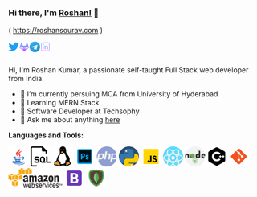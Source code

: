 ### Hi there, I'm [Roshan!](https://roshansourav.com) 👋
( <a href="https:roshansourav.com">https://roshansourav.com</a> )


<a href="https://twitter.com/roshansourav">
  <img align="left" alt="Roshan Sourav | Twitter" width="21px" src="https://github.com/roshansourav/roshansourav/blob/master/assets/twitter.svg" />
</a>
<a href="https://gitlab.com/roshansourav">
  <img align="left" alt="Roshan's Gitlab" width="21px" src="https://github.com/roshansourav/roshansourav/blob/master/assets/gitlab.svg" />
</a>
<a href="https://t.me/roshansourav">
  <img align="left" alt="Roshan Sourav | Telegram" width="21px" src="https://github.com/roshansourav/roshansourav/blob/master/assets/telegram.svg" />
</a>
<a href="https://linkedin.com/in/roshansourav">
  <img align="left" alt="Roshan Sourav | Linkedin" width="21px" src="https://github.com/roshansourav/roshansourav/blob/master/assets/linkedin.svg" />
</a>

<br />
<br />

Hi, I'm Roshan Kumar, a passionate self-taught Full Stack web developer from India.

- 🔭 I’m currently persuing MCA from University of Hyderabad
- 🌱 Learning MERN Stack
- 👯 Software Developer at Techsophy
- 💬 Ask me about anything [here](https://github.com/roshansourav/roshansourav/issues)

**Languages and Tools:**  

<code><img height="40" src="https://github.com/roshansourav/roshansourav/blob/master/assets/java.svg"></code>
<code><img height="40" src="https://github.com/roshansourav/roshansourav/blob/master/assets/sql.svg"></code>
<code><img height="40" src="https://github.com/roshansourav/roshansourav/blob/master/assets/linux.svg"></code>
<code><img height="40" src="https://github.com/roshansourav/roshansourav/blob/master/assets/photoshop.svg"></code>
<code><img height="40" src="https://github.com/roshansourav/roshansourav/blob/master/assets/php.svg"></code>
<code><img height="40" src="https://github.com/roshansourav/roshansourav/blob/master/assets/python.svg"></code>
<code><img height="40" src="https://github.com/roshansourav/roshansourav/blob/master/assets/javascript.svg"></code>
<code><img height="40" src="https://github.com/roshansourav/roshansourav/blob/master/assets/react.svg"></code>
<code><img height="40" src="https://github.com/roshansourav/roshansourav/blob/master/assets/nodejs.svg"></code>
<code><img height="40" src="https://github.com/roshansourav/roshansourav/blob/master/assets/cpp.svg"></code>
<code><img height="40" src="https://github.com/roshansourav/roshansourav/blob/master/assets/git.svg"></code>
<code><img height="40" src="https://github.com/roshansourav/roshansourav/blob/master/assets/aws.svg"></code>
<code><img height="40" src="https://github.com/roshansourav/roshansourav/blob/master/assets/bootstrap.svg"></code>
<code><img height="40" src="https://github.com/roshansourav/roshansourav/blob/master/assets/mongodb.svg"></code>
